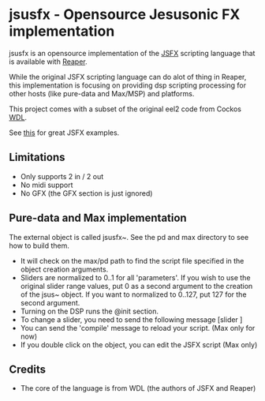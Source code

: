 jsusfx -  Opensource Jesusonic FX implementation
================================================
jsusfx is an opensource implementation of the [JSFX](http://www.reaper.fm/sdk/js/js.php) 
scripting language that is available with [Reaper](http://www.reaper.fm).

While the original JSFX scripting language can do alot of thing in Reaper, 
this implementation is focusing on providing dsp scripting processing 
for other hosts (like pure-data and Max/MSP) and platforms.

This project comes with a subset of the original eel2 code from Cockos 
[WDL](http://www.cockos.com/wdl).

See [this](http://forum.cockos.com/showthread.php?t=27764) for great JSFX
examples.

Limitations
-----------
* Only supports 2 in / 2 out
* No midi support
* No GFX (the GFX section is just ignored)

Pure-data and Max implementation
--------------------------------
The external object is called jsusfx~. See the pd and max directory to 
see how to build them.

* It will check on the max/pd path to find the script file specified in the object creation arguments.
* Sliders are normalized to 0..1 for all 'parameters'. If you wish to use the original slider range values, put 0 as a second argument to the creation of the jsus~ object. If you want to normalized to 0..127, put 127 for the second argument.
* Turning on the DSP runs the @init section.
* To change a slider, you need to send the following message [slider <num> <value>]
* You can send the 'compile' message to reload your script. (Max only for now)
* If you double click on the object, you can edit the JSFX script (Max only)

Credits
-------
* The core of the language is from WDL (the authors of JSFX and Reaper)
